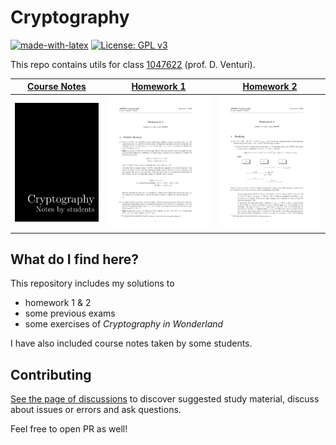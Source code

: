 # Cryptography

[![made-with-latex](https://img.shields.io/badge/Made%20with-LaTeX-008080.svg)](https://www.latex-project.org/)
[![License: GPL v3](https://img.shields.io/badge/License-GPL%20v3-blue.svg)](https://www.gnu.org/licenses/gpl-3.0)

This repo contains utils for class [1047622](http://danieleventuri.altervista.org/crypto1920.shtml) (prof. D. Venturi).

|[Course Notes](/Notes/main.pdf)|[Homework 1](/Homework/hw1.pdf)|[Homework 2](/Homework/hw2.pdf)|
|----------------------------|----------------------------|----------------------------|
| [![Course Notes](/Notes/notes.png)](/Notes/notes.pdf)| [![HW1](/Homework/hw1.png)](/Homework/hw1.pdf)| [![HW2](/Homework/hw2.png)](/Homework/hw2.pdf)|

## What do I find here?

This repository includes my solutions to

* homework 1 & 2
* some previous exams
* some exercises of *Cryptography in Wonderland*

I have also included course notes taken by some students.

## Contributing

[See the page of discussions](https://github.com/lrusso96/Cryptography/discussions) to discover suggested study material, discuss about issues or errors and ask questions.

Feel free to open PR as well!

